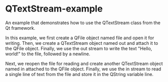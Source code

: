 # QTextStream-example
An example that demonstrates how to use the QTextStream class from the Qt framework.

In this example, we first create a QFile object named file and open it for writing. Then, we create a QTextStream object named out and attach it to the QFile object. Finally, we use the out stream to write the text "Hello, world!" to the file, followed by a newline.

Next, we reopen the file for reading and create another QTextStream object named in attached to the QFile object. Finally, we use the in stream to read a single line of text from the file and store it in the QString variable line.
